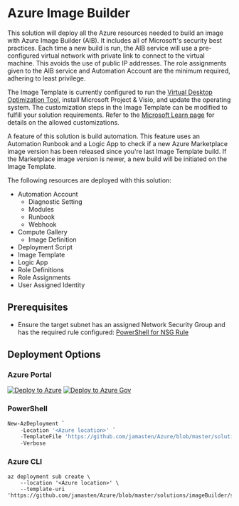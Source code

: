# Azure Image Builder

This solution will deploy all the Azure resources needed to build an image with Azure Image Builder (AIB). It includes all of Microsoft's security best practices. Each time a new build is run, the AIB service will use a pre-configured virtual network with private link to connect to the virtual machine. This avoids the use of public IP addresses. The role assignments given to the AIB service and Automation Account are the minimum required, adhering to least privilege.

The Image Template is currently configured to run the [Virtual Desktop Optimization Tool](https://github.com/The-Virtual-Desktop-Team/Virtual-Desktop-Optimization-Tool), install Microsoft Project & Visio, and update the operating system. The customization steps in the Image Template can be modified to fulfill your solution requirements. Refer to the [Microsoft Learn page](https://learn.microsoft.com/en-us/azure/virtual-machines/linux/image-builder-json?tabs=json%2Cazure-powershell#properties-customize) for details on the allowed customizations.

A feature of this solution is build automation. This feature uses an Automation Runbook and a Logic App to check if a new Azure Marketplace image version has been released since you're last Image Template build. If the Marketplace image version is newer, a new build will be initiated on the Image Template.

The following resources are deployed with this solution:

- Automation Account
  - Diagnostic Setting
  - Modules
  - Runbook
  - Webhook
- Compute Gallery
  - Image Definition
- Deployment Script
- Image Template
- Logic App
- Role Definitions
- Role Assignments
- User Assigned Identity

## Prerequisites

- Ensure the target subnet has an assigned Network Security Group and has the required rule configured: [PowerShell for NSG Rule](https://learn.microsoft.com/en-us/azure/virtual-machines/windows/image-builder-vnet#add-an-nsg-rule)

## Deployment Options

### Azure Portal

[![Deploy to Azure](https://aka.ms/deploytoazurebutton)](https://portal.azure.com/#create/Microsoft.Template/uri/https%3A%2F%2Fraw.githubusercontent.com%2Fjamasten%2FAzure%2Fmaster%2Fsolutions%2FimageBuilder%2Fsolution.json)
[![Deploy to Azure Gov](https://aka.ms/deploytoazuregovbutton)](https://portal.azure.us/#create/Microsoft.Template/uri/https%3A%2F%2Fraw.githubusercontent.com%2Fjamasten%2FAzure%2Fmaster%2Fsolutions%2FimageBuilder%2Fsolution.json)

### PowerShell

````powershell
New-AzDeployment `
    -Location '<Azure location>' `
    -TemplateFile 'https://github.com/jamasten/Azure/blob/master/solutions/imageBuilder/solution.json' `
    -Verbose
````

### Azure CLI

````cli
az deployment sub create \
    --location '<Azure location>' \
    --template-uri 'https://github.com/jamasten/Azure/blob/master/solutions/imageBuilder/solution.json'
````
